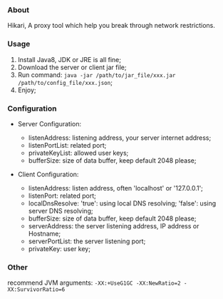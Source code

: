 ### About
Hikari, A proxy tool which help you break through network restrictions.

### Usage
1. Install Java8, JDK or JRE is all fine;
2. Download the server or client jar file;
3. Run command: ```java -jar /path/to/jar_file/xxx.jar /path/to/config_file/xxx.json```;
4. Enjoy;

### Configuration
* Server Configuration:
  * listenAddress: listening address, your server internet address;
  * listenPortList: related port;
  * privateKeyList: allowed user keys;
  * bufferSize: size of data buffer, keep default 2048 please;

* Client Configuration:
  * listenAddress: listen address, often 'localhost' or '127.0.0.1';
  * listenPort: related port;
  * localDnsResolve: 'true': using local DNS resolving; 'false': using server DNS resolving;
  * bufferSize: size of data buffer, keep default 2048 please;
  * serverAddress: the server listening address, IP address or Hostname;
  * serverPortList: the server listening port;
  * privateKey: user key;

### Other
recommend JVM arguments: ```-XX:+UseG1GC -XX:NewRatio=2 -XX:SurvivorRatio=6```
